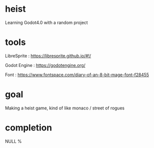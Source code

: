# heist
Learning Godot4.0 with a random project

# tools
LibreSprite : https://libresprite.github.io/#!/

Godot Engine : https://godotengine.org/

Font : https://www.fontspace.com/diary-of-an-8-bit-mage-font-f28455


# goal
Making a heist game, kind of like monaco / street of rogues

# completion
NULL %

